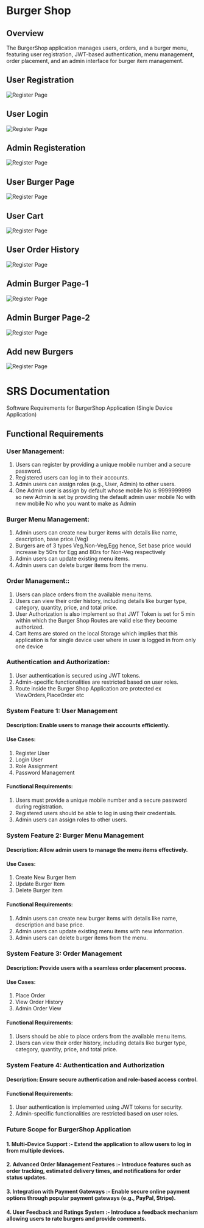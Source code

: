 
# Burger Shop

## Overview
The BurgerShop application manages users, orders, and a burger menu, featuring user registration, JWT-based authentication, menu management, order placement, and an admin interface for burger item management.

## User Registration

![Register Page](https://res.cloudinary.com/dhkwphjgs/image/upload/v1723862452/Burger%20Shop%20images/Register_kx2xux.png)

## User Login

![Register Page](https://res.cloudinary.com/dhkwphjgs/image/upload/v1723862452/Burger%20Shop%20images/Login_oc5e7o.png)

## Admin Registeration

![Register Page](https://res.cloudinary.com/dhkwphjgs/image/upload/v1723862452/Burger%20Shop%20images/Admin_Register_mktvwd.png)

## User Burger Page

![Register Page](https://res.cloudinary.com/dhkwphjgs/image/upload/v1723862452/Burger%20Shop%20images/User_Burger_Page_t7osaz.png)

## User Cart

![Register Page](https://res.cloudinary.com/dhkwphjgs/image/upload/v1723862452/Burger%20Shop%20images/User_Cart_atd5f0.png)

## User Order History

![Register Page](https://res.cloudinary.com/dhkwphjgs/image/upload/v1723862452/Burger%20Shop%20images/User_Order_History_klbx83.png)

## Admin Burger Page-1

![Register Page](https://res.cloudinary.com/dhkwphjgs/image/upload/v1723862452/Burger%20Shop%20images/Admin_Burger_Page_pxrahb.png)

## Admin Burger Page-2

![Register Page](https://res.cloudinary.com/dhkwphjgs/image/upload/v1723862452/Burger%20Shop%20images/Admin_Burger_Page2_tlxrta.png)

## Add new Burgers 

![Register Page](https://res.cloudinary.com/dhkwphjgs/image/upload/v1723862452/Burger%20Shop%20images/Admin_Create_Burger_gxob6w.png)



# SRS Documentation

Software Requirements for BurgerShop Application
(Single Device Application)

## Functional Requirements
### User Management:
1. Users can register by providing a unique mobile number and a secure password.
2. Registered users can log in to their accounts.
3. Admin users can assign roles (e.g., User, Admin) to other users.
4. One Admin user is assign by default whose mobile No is 9999999999 so new Admin is set by providing the default admin user mobile No with new mobile No who you want to make as Admin
### Burger Menu Management:
1. Admin users can create new burger items with details like name, description, base price.(Veg)
2. Burgers are of  3 types Veg,Non-Veg,Egg hence, Set base price would increase by 50rs for Egg and 80rs for Non-Veg respectively 
3. Admin users can update existing menu items.
4. Admin users can delete burger items from the menu.
### Order Management::
1. Users can place orders from the available menu items.
2. Users can view their order history, including details like burger type, category, quantity, price, and total price. 
3. User Authorization is also implement so that JWT Token is set for 5 min within which the Burger Shop Routes are valid else they become authorized.
4. Cart Items are stored on the local Storage which implies that this application is for single device user where in user is logged in from only one device
### Authentication and Authorization:
1. User authentication is secured using JWT tokens.
2. Admin-specific functionalities are restricted based on user roles.
3. Route inside the Burger Shop Application are protected ex ViewOrders,PlaceOrder etc

### System Feature 1: User Management
#### Description: Enable users to manage their accounts efficiently.
#### Use Cases:
1. Register User
2. Login User
3. Role Assignment
4. Password Management
#### Functional Requirements:
1. Users must provide a unique mobile number and a secure password during registration.
2. Registered users should be able to log in using their credentials.
3. Admin users can assign roles to other users.
### System Feature 2: Burger Menu Management
#### Description: Allow admin users to manage the menu items effectively.
#### Use Cases:
1. Create New Burger Item
2. Update Burger Item
3. Delete Burger Item
#### Functional Requirements:
1. Admin users can create new burger items with details like name, description and base price.
2. Admin users can update existing menu items with new information.
3. Admin users can delete burger items from the menu.

### System Feature 3: Order Management
#### Description: Provide users with a seamless order placement process.
#### Use Cases:
1. Place Order
2. View Order History
3. Admin Order View
#### Functional Requirements:
1. Users should be able to place orders from the available menu items.
2. Users can view their order history, including details like burger type, category, quantity, price, and total price.

### System Feature 4: Authentication and Authorization
#### Description: Ensure secure authentication and role-based access control.
#### Functional Requirements:
1. User authentication is implemented using JWT tokens for security.
2. Admin-specific functionalities are restricted based on user roles.

###  Future Scope for BurgerShop Application

####  1. Multi-Device Support :- Extend the application to allow users to log in from multiple devices.

####  2. Advanced Order Management Features :- Introduce features such as order tracking, estimated delivery times, and notifications for order status updates.

####  3. Integration with Payment Gateways :- Enable secure online payment options through popular payment gateways (e.g., PayPal, Stripe).

####  4. User Feedback and Ratings System :- Introduce a feedback mechanism allowing users to rate burgers and provide comments.








